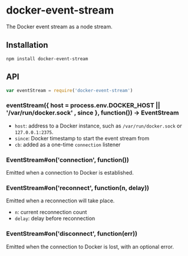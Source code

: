 # docker-event-stream

  The Docker event stream as a node stream.

## Installation

    npm install docker-event-stream

## API
```js
var eventStream = require('docker-event-stream')
```

### eventStream({ host = process.env.DOCKER_HOST || '/var/run/docker.sock' , since }, function()) -> EventStream

  * `host`: address to a Docker instance, such as `/var/run/docker.sock` or `127.0.0.1:2375`.
  * `since`: Docker timestamp to start the event stream from
  * `cb`: added as a one-time `connection` listener

### EventStream#on('connection', function())

  Emitted when a connection to Docker is established.

### EventStream#on('reconnect', function(n, delay))

  Emitted when a reconnection will take place.

  * `n`: current reconnection count
  * `delay`: delay before reconnection

### EventStream#on('disconnect', function(err))

  Emitted when the connection to Docker is lost, with an optional error.

